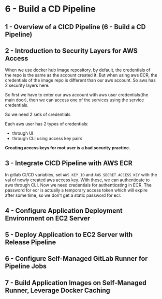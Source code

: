 # 6 - Build a CD Pipeline

## 1 - Overview of a CICD Pipeline (6 - Build a CD Pipeline)

## 2 - Introduction to Security Layers for AWS Access
When we use docker hub image repository, by default, the credentials of the repo is the same as the account created it.
But when using aws ECR, the credentials of the image repo is different than our aws account. So aws has 2 security layers here.

So first we have to enter our aws account with aws user credentials(the main door), then we can access one of the services
using the service credentials.

So we need 2 sets of credentials.

Each aws user has 2 types of credentials:
- through UI
- through CLI using access key pairs

**Creating access keys for root user is a bad security practice.**

## 3 - Integrate CICD Pipeline with AWS ECR
In gitlab CI/CD variables, set `AWS_KEY_ID` and `AWS_SECRET_ACCESS_KEY` with the val of newly created aws access key.
With these, we can authenticate to aws through CLI. Now we need credentials for authenticating in ECR.
The password for ecr is actually a temporary access token which will expire after some time, so we don't get a static password for ecr.

## 4 - Configure Application Deployment Environment on EC2 Server
## 5 - Deploy Application to EC2 Server with Release Pipeline
## 6 - Configure Self-Managed GitLab Runner for Pipeline Jobs
## 7 - Build Application Images on Self-Managed Runner, Leverage Docker Caching